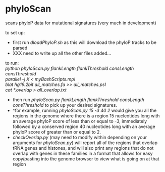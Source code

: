 # phyloScan
scans phyloP data for mutational signatures (very much in development)

to set up:
- first run *dloadPhyloP.sh* as this will download the phyloP tracks to be parsed
- XXX need to write up all the other files added...


to run:  
*python phyloScan.py flankLength flankThreshold consLength consThreshold*  
*parallel -j X < myBashScripts.mpi*  
*blat hg19.2bit all_matches.fa >> all_matches.psl*  
*cat \*.overlap > all_overlap.txt*





- then run *phyloScan.py flankLength flankThreshold consLength consThreshold* to pick up your desired signatures.
- ^for example, running *phyloScan.py 15 -3 40 2* would give you all the regions in the genome where there is a region 15 nucleotides long with an average phyloP score of less than or equal to -3, immediately followed by a conserved region 40 nucleotides long with an average phyloP score of greater than or equal to 2.
- *checkOverlap.py* (may need to modify within depending on your arguments for *phyloScan.py*) will report all of the regions that overlap tRNA genes and histones, and will also print any regions that do not overlap with genes in these families in a format that allows for easy copy/pasting into the genome browser to view what is going on at that region
